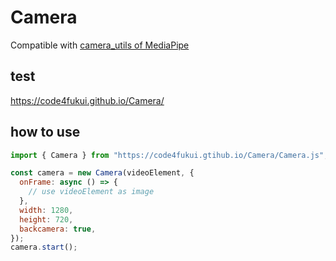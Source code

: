 # Camera
 
Compatible with [camera_utils of MediaPipe](https://www.npmjs.com/package/@mediapipe/camera_utils)

## test

https://code4fukui.github.io/Camera/

## how to use

```js
import { Camera } from "https://code4fukui.gtihub.io/Camera/Camera.js";

const camera = new Camera(videoElement, {
  onFrame: async () => {
    // use videoElement as image
  },
  width: 1280,
  height: 720,
  backcamera: true,
});
camera.start();
```
